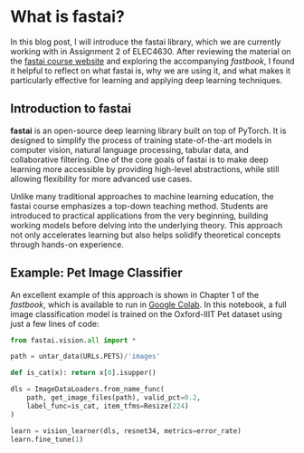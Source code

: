 # What is fastai?

In this blog post, I will introduce the fastai library, which we are currently working with in Assignment 2 of ELEC4630. After reviewing the material on the [fastai course website](https://course.fast.ai/) and exploring the accompanying *fastbook*, I found it helpful to reflect on what fastai is, why we are using it, and what makes it particularly effective for learning and applying deep learning techniques.

## Introduction to fastai

**fastai** is an open-source deep learning library built on top of PyTorch. It is designed to simplify the process of training state-of-the-art models in computer vision, natural language processing, tabular data, and collaborative filtering. One of the core goals of fastai is to make deep learning more accessible by providing high-level abstractions, while still allowing flexibility for more advanced use cases.

Unlike many traditional approaches to machine learning education, the fastai course emphasizes a top-down teaching method. Students are introduced to practical applications from the very beginning, building working models before delving into the underlying theory. This approach not only accelerates learning but also helps solidify theoretical concepts through hands-on experience.

## Example: Pet Image Classifier

An excellent example of this approach is shown in Chapter 1 of the *fastbook*, which is available to run in [Google Colab](https://colab.research.google.com/github/fastai/fastbook/blob/master/01_intro.ipynb). In this notebook, a full image classification model is trained on the Oxford-IIIT Pet dataset using just a few lines of code:

```python
from fastai.vision.all import *

path = untar_data(URLs.PETS)/'images'

def is_cat(x): return x[0].isupper()

dls = ImageDataLoaders.from_name_func(
    path, get_image_files(path), valid_pct=0.2,
    label_func=is_cat, item_tfms=Resize(224)
)

learn = vision_learner(dls, resnet34, metrics=error_rate)
learn.fine_tune(1)
